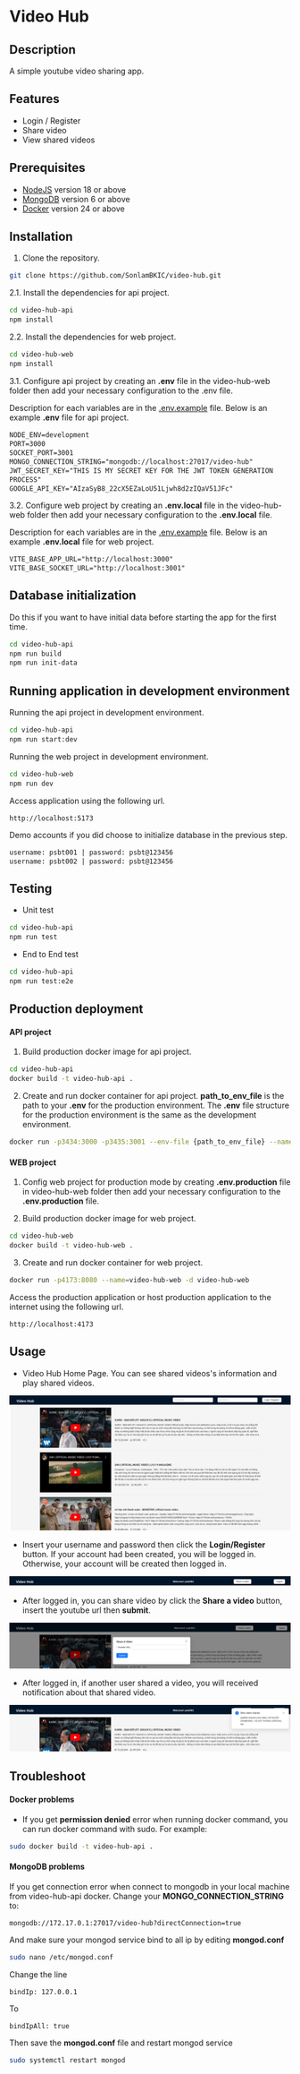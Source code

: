 # Video Hub

## Description

A simple youtube video sharing app.

## Features

- Login / Register
- Share video
- View shared videos

## Prerequisites

- [NodeJS](https://nodejs.org/en/download/) version 18 or above
- [MongoDB](https://www.mongodb.com/docs/manual/installation/) version 6 or above
- [Docker](https://docs.docker.com/engine/install/) version 24 or above

## Installation

1. Clone the repository.

```sh
git clone https://github.com/SonlamBKIC/video-hub.git
```

2.1. Install the dependencies for api project.

```sh
cd video-hub-api
npm install
```

2.2. Install the dependencies for web project.

```sh
cd video-hub-web
npm install
```

3.1. Configure api project by creating an **.env** file in the video-hub-web folder then add your necessary configuration to the .env file.

Description for each variables are in the [.env.example](video-hub-api/.env.example) file. Below is an example **.env** file for api project.

```env
NODE_ENV=development
PORT=3000
SOCKET_PORT=3001
MONGO_CONNECTION_STRING="mongodb://localhost:27017/video-hub"
JWT_SECRET_KEY="THIS IS MY SECRET KEY FOR THE JWT TOKEN GENERATION PROCESS"
GOOGLE_API_KEY="AIzaSyB8_22cX5EZaLoU51Ljwh8d2zIQaV51JFc"
```

3.2. Configure web project by creating an **.env.local** file in the video-hub-web folder then add your necessary configuration to the **.env.local** file.

Description for each variables are in the [.env.example](video-hub-web/.env.example) file. Below is an example **.env.local** file for web project.

```env
VITE_BASE_APP_URL="http://localhost:3000"
VITE_BASE_SOCKET_URL="http://localhost:3001"
```

## Database initialization

Do this if you want to have initial data before starting the app for the first time.

```sh
cd video-hub-api
npm run build
npm run init-data
```

## Running application in development environment

Running the api project in development environment.

```sh
cd video-hub-api
npm run start:dev
```

Running the web project in development environment.

```sh
cd video-hub-web
npm run dev
```

Access application using the following url.

```link
http://localhost:5173
```

Demo accounts if you did choose to initialize database in the previous step.

```
username: psbt001 | password: psbt@123456
username: psbt002 | password: psbt@123456
```

## Testing

- Unit test

```sh
cd video-hub-api
npm run test
```

- End to End test

```sh
cd video-hub-api
npm run test:e2e
```

## Production deployment

#### API project

1. Build production docker image for api project.

```sh
cd video-hub-api
docker build -t video-hub-api .
```

2. Create and run docker container for api project. **path_to_env_file** is the path to your **.env** for the production environment. The **.env** file structure for the production environment is the same as the development environment.

```sh
docker run -p3434:3000 -p3435:3001 --env-file {path_to_env_file} --name=video-hub-api -d video-hub-api
```

#### WEB project

1. Config web project for production mode by creating **.env.production** file in video-hub-web folder then add your necessary configuration to the **.env.production** file.

2. Build production docker image for web project.

```sh
cd video-hub-web
docker build -t video-hub-web .
```

3. Create and run docker container for web project.

```sh
docker run -p4173:8080 --name=video-hub-web -d video-hub-web
```

Access the production application or host production application to the internet using the following url.

```link
http://localhost:4173
```

## Usage

- Video Hub Home Page. You can see shared videos's information and play shared videos.

![Video Hub home page](/screenshots/video_hub_home_page.png)

- Insert your username and password then click the **Login/Register** button. If your account had been created, you will be logged in. Otherwise, your account will be created then logged in.

![Video Hub login](/screenshots/video_hub_logged_in.png)

- After logged in, you can share video by click the **Share a video** button, insert the youtube url then **submit**.

![Video Hub share video](/screenshots/video_hub_share_video.png)

- After logged in, if another user shared a video, you will received notification about that shared video.

![Video Hub notification](/screenshots/video_shared_notification.png)

## Troubleshoot

#### Docker problems

- If you get **permission denied** error when running docker command, you can run docker command with sudo. For example:

```sh
sudo docker build -t video-hub-api .
```

#### MongoDB problems

If you get connection error when connect to mongodb in your local machine from video-hub-api docker. Change your **MONGO_CONNECTION_STRING** to:

```
mongodb://172.17.0.1:27017/video-hub?directConnection=true
```

And make sure your mongod service bind to all ip by editing **mongod.conf**

```sh
sudo nano /etc/mongod.conf
```

Change the line

```
bindIp: 127.0.0.1
```

To

```
bindIpAll: true
```

Then save the **mongod.conf** file and restart mongod service

```sh
sudo systemctl restart mongod
```
